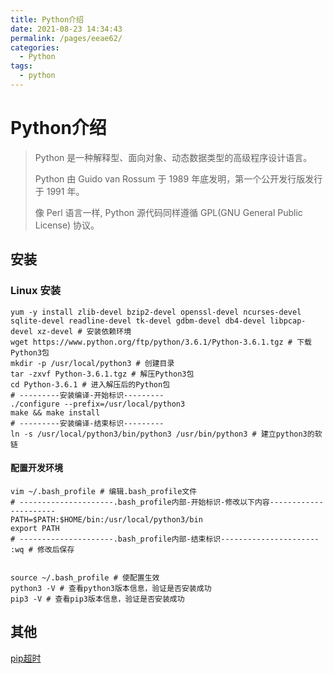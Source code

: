 ```yaml
---
title: Python介绍
date: 2021-08-23 14:34:43
permalink: /pages/eeae62/
categories:
  - Python
tags:
  - python
---
```

# Python介绍

> Python 是一种解释型、面向对象、动态数据类型的高级程序设计语言。
>
> Python 由 Guido van Rossum 于 1989 年底发明，第一个公开发行版发行于 1991 年。
>
> 像 Perl 语言一样, Python 源代码同样遵循 GPL(GNU General Public License) 协议。

## 安装

### Linux 安装

```shell
yum -y install zlib-devel bzip2-devel openssl-devel ncurses-devel sqlite-devel readline-devel tk-devel gdbm-devel db4-devel libpcap-devel xz-devel # 安装依赖环境
wget https://www.python.org/ftp/python/3.6.1/Python-3.6.1.tgz # 下载Python3包
mkdir -p /usr/local/python3 # 创建目录
tar -zxvf Python-3.6.1.tgz # 解压Python3包
cd Python-3.6.1 # 进入解压后的Python包
# ---------安装编译-开始标识---------
./configure --prefix=/usr/local/python3 
make && make install
# ---------安装编译-结束标识---------
ln -s /usr/local/python3/bin/python3 /usr/bin/python3 # 建立python3的软链
```

#### 配置开发环境

```shell
vim ~/.bash_profile # 编辑.bash_profile文件
# ---------------------.bash_profile内部-开始标识-修改以下内容----------------------
PATH=$PATH:$HOME/bin:/usr/local/python3/bin
export PATH
# ---------------------.bash_profile内部-结束标识----------------------
:wq # 修改后保存


source ~/.bash_profile # 使配置生效
python3 -V # 查看python3版本信息，验证是否安装成功
pip3 -V # 查看pip3版本信息，验证是否安装成功
```

## 其他

[pip超时](https://blog.csdn.net/qq_39161804/article/details/81191977) 

